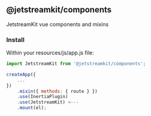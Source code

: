 ## @jetstreamkit/components

JetstreamKit vue components and mixins

### Install

Within your resources/js/app.js file:

```js
import JetstreamKit from '@jetstreamkit/components';
```

```js
createApp({
    ...
})
    .mixin({ methods: { route } })
    .use(InertiaPlugin)
    .use(JetstreamKit) <---
    .mount(el);
```
